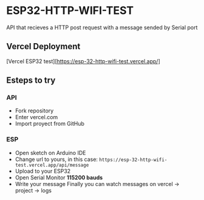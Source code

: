 # ESP32-HTTP-WIFI-TEST
 API that recieves a HTTP post request with a message sended by Serial port
## Vercel Deployment
[Vercel ESP32 test][https://esp-32-http-wifi-test.vercel.app/]

## Esteps to try
### API
- Fork repository
- Enter vercel.com
- Import proyect from GitHub
### ESP
- Open sketch on Arduino IDE
- Change url to yours, in this case: `https://esp-32-http-wifi-test.vercel.app/api/message`
- Upload to your ESP32
- Open Serial Monitor **115200 bauds**
- Write your message
Finally you can watch messages on vercel -> project -> logs
